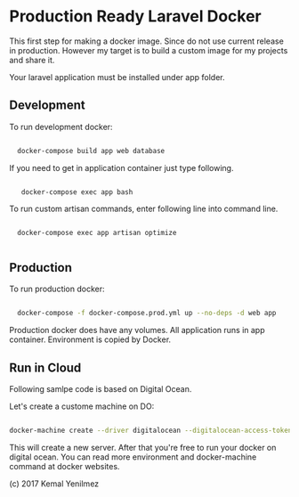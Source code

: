 # Production Ready Laravel Docker

This first step for making a docker image. Since do not use current release in production. However my target is to build a custom image for my projects and share it.


Your laravel application must be installed under app folder.



## Development

To run development docker:

```sh

  docker-compose build app web database

```

If you need to get in application container just type following.


```

   docker-compose exec app bash

```


To run custom artisan commands, enter following line into command line.



```

  docker-compose exec app artisan optimize


```




## Production

To run production docker:

```sh

  docker-compose -f docker-compose.prod.yml up --no-deps -d web app

```

Production docker does have any volumes. All application runs in app container. Environment is copied by Docker.




## Run in Cloud

Following samlpe code is based on Digital Ocean.


Let's create a custome machine on DO:



```sh

docker-machine create --driver digitalocean --digitalocean-access-token=YOUR_TOKEN --engine-install-url=https://releases.rancher.com/install-docker/17.05.sh docker-server


```

This will create a new server. After that you're free to run your docker on digital ocean. You can read more environment and docker-machine command at docker websites.





(c) 2017 Kemal Yenilmez
